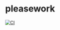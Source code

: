 # pleasework
[![CI](https://github.com/Flame-Neon-tetra/pleasework/actions/workflows/blank.yml/badge.svg)](https://github.com/Flame-Neon-tetra/pleasework/actions/workflows/blank.yml)
